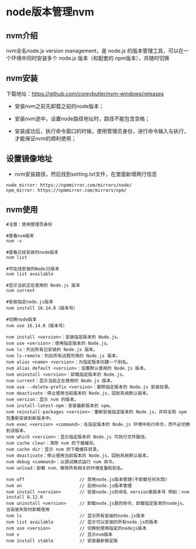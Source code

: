 # node版本管理nvm

## nvm介绍

nvm全名node.js version management，是 node.js 的版本管理工具，可以在一个环境中同时安装多个 node.js 版本（和配套的 npm版本），并随时切换

## nvm安装

下载地址：https://github.com/coreybutler/nvm-windows/releases

* 安装nvm之前先卸载之前的node版本；

* 安装nvm途中，设置node路径地址时，路径不能包含空格；

* 安装成功后，执行命令窗口的时候，使用管理员身份，进行命令输入与执行，才能保证nvm的顺利使用；

## 设置镜像地址

* nvm安装路径，然后找到setting.txt文件，在里面新增两行信息

```shell
node_mirror: https://npmmirror.com/mirrors/node/
npm_mirror: https://npmmirror.com/mirrors/npm/
```

## nvm使用

```shell
#注意：使用管理员身份

#查看nvm版本
nvm -v

#查看已经安装的node版本
nvm list

#可在线安装的NodeJS版本
nvm list available

#显示当前正在使用的 Node.js 版本
nvm current

#安装指定node.js版本
nvm install 16.14.0（版本号）

#切换node版本
nvm use 16.14.0（版本号）

```

```shell
nvm install <version>：安装指定版本的 Node.js。
nvm use <version>：使用指定版本的 Node.js。
nvm ls：列出所有已安装的 Node.js 版本。
nvm ls-remote：列出所有远程可用的 Node.js 版本。
nvm alias <name> <version>：为指定版本创建一个别名。
nvm alias default <version>：设置默认使用的 Node.js 版本。
nvm uninstall <version>：卸载指定版本的 Node.js。
nvm current：显示当前正在使用的 Node.js 版本。
nvm use --delete-prefix <version>：删除指定版本的 Node.js 安装目录。
nvm deactivate：停止使用当前版本的 Node.js，回到系统默认版本。
nvm version：显示 nvm 的版本。
nvm install-latest-npm：安装最新版本的 npm。
nvm reinstall-packages <version>：重新安装指定版本的 Node.js，并将全局 npm 包重新安装到新版本中。
nvm exec <version> <command>：在指定版本的 Node.js 环境中执行命令，而不必切换到该版本。
nvm which <version>：显示指定版本的 Node.js 可执行文件路径。
nvm cache clear：清除 nvm 的下载缓存。
nvm cache dir：显示 nvm 的下载缓存目录。
nvm deactivate：停止使用当前版本的 Node.js，回到系统默认版本。
nvm debug <command>：以调试模式运行 nvm 命令。
nvm unload：卸载 nvm，移除所有相关的环境变量和别名。
```

```shell
nvm off                     // 禁用node.js版本管理(不卸载任何东西)
nvm on                      // 启用node.js版本管理
nvm install <version>       // 安装node.js的命名 version是版本号 例如：nvm install 8.12.0
nvm uninstall <version>     // 卸载node.js是的命令，卸载指定版本的nodejs，当安装失败时卸载使用
nvm ls                      // 显示所有安装的node.js版本
nvm list available          // 显示可以安装的所有node.js的版本
nvm use <version>           // 切换到使用指定的nodejs版本
nvm v                       // 显示nvm版本
nvm install stable          // 安装最新稳定版
```

